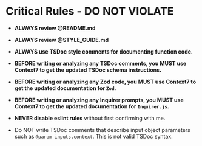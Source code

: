 # Critical Rules - DO NOT VIOLATE

- **ALWAYS review @README.md**

- **ALWAYS review @STYLE_GUIDE.md**

- **ALWAYS use TSDoc style comments for documenting function code.**

- **BEFORE writing or analyzing any TSDoc comments, you MUST use Context7 to get the updated TSDoc schema instructions.**

- **BEFORE writing or analyzing any Zod code, you MUST use Context7 to get the updated documentation for `Zod`.**

- **BEFORE writing or analyzing any Inquirer prompts, you MUST use Context7 to get the updated documentation for `Inquirer.js`.**

- **NEVER disable eslint rules** without first confirming with me.

- Do NOT write TSDoc comments that describe input object parameters such as `@param inputs.context`. This is not valid
  TSDoc syntax.